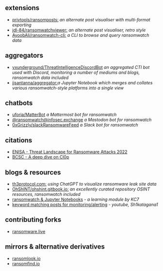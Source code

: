 ## extensions
- [privtools/ransomposts:](https://privtools.github.io/ransomposts/) _an alternate post visualiser with multi-format exporting_
- [jdl-84/ransomwatchviewer:](https://jdl-84.github.io/RansomWatchViewer/) _an alternate post visualiser, retro style_
- [AyoobAli/ransomwatch-cli:](https://github.com/AyoobAli/ransomwatch-cli) _a CLI to browse and query ransomwatch data_

## aggregators
- [vxunderground/ThreatIntelligenceDiscordBot](https://github.com/vxunderground/ThreatIntelligenceDiscordBot) _an aggregated CTI bot used with Discord, monitoring a number of mediums and blogs, ransomwatch data included_
- [jjsantanna/aggregator:](https://github.com/jjsantanna/aggregator_crawlers_lists_ransomware_groups_leaksites)_a Jupyter Notebook which merges and collates various ransomwatch-style platforms into a single view_

## chatbots
- [uforia/MatterBot](https://github.com/uforia/MatterBot) _a Mattermost bot for ransomwatch_
- [@ransomwatch@infosec.exchange](https://infosec.exchange/@ransomwatch) _a Mastodon bot for ransomwatch_
- [0xGrizzly/slackRansomwareFeed](https://github.com/0xGrizzly/slackRansomwareFeed) _a Slack bot for ransomwatch_

## citations

- [ENISA - Threat Landscape for Ransomware Attacks 2022](https://www.enisa.europa.eu/publications/enisa-threat-landscape-for-ransomware-attacks)
- [BCSC - A deep dive on Cl0p](https://www.zibersegurtasun.eus/sites/default/files/2023-03/BCSC-Malware-Clop_V1-TLPClear_0.pdf)

## blogs & resources

- [th3protocol.com:](https://www.th3protocol.com/2022/ChatGPT-LeakSite-Analysis) _using ChatGPT to visualize ransomware leak site data_
- [OhShINT/ohshint.gitbook.io:](https://ohshint.gitbook.io/oh-shint-its-a-blog/) _an excellently curated repository OSINT resources, ransomwatch included_
- [ransomwatch & Jupyter Notebooks](https://kc7cyber.com/learning-module/keeping-up-to-date-with-ransomware-leak-sites/) _- a learning module by KC7_
- [keyword matching posts for monitoring/alerting](https://www.youtube.com/watch?v=cVDGmKxbKnI) _- youtube, Sh1katagana1_

## contributing forks

- [ransomware.live](https://www.ransomware.live)

## mirrors & alternative derivatives 

- [ransomlook.io](https://www.ransomlook.io)
- [ransomfind.io](https://ransomfind.io)
